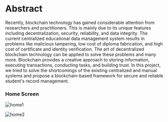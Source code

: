 # Abstract

Recently, blockchain technology has gained considerable attention from researchers and practitioners. This is mainly due to its unique features including decentralization, security, reliability, and data integrity. The current centralized educational data management system results in problems like malicious tampering, low cost of diploma fabrication, and high cost of certificate and identity verification. The art of decentralized blockchain technology can be applied to solve these problems and many more. Blockchain provides a creative approach to storing information, executing transactions, conducting tasks, and building trust. In this project, we tried to solve the shortcomings of the existing centralized and manual systems and propose a blockchain-based framework for secure and reliable student's record management.

### Home Screen

![home1](https://github.com/sanyabhanot/Academic-verify/assets/111521883/e9cf1026-bd01-4336-ba9b-bc3c6a4e01eb)

![home2](https://github.com/sanyabhanot/Academic-verify/assets/111521883/5e7d63ab-fe1a-4e4a-97ea-312454583ddf)
